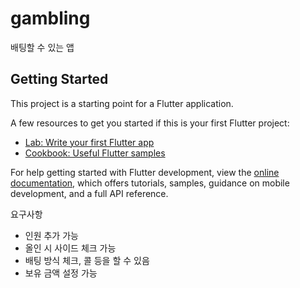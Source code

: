 # gambling

배팅할 수 있는 앱

## Getting Started

This project is a starting point for a Flutter application.

A few resources to get you started if this is your first Flutter project:

- [Lab: Write your first Flutter app](https://docs.flutter.dev/get-started/codelab)
- [Cookbook: Useful Flutter samples](https://docs.flutter.dev/cookbook)

For help getting started with Flutter development, view the
[online documentation](https://docs.flutter.dev/), which offers tutorials,
samples, guidance on mobile development, and a full API reference.



요구사항
- 인원 추가 가능
- 올인 시 사이드 체크 가능
- 배팅 방식 체크, 콜 등을 할 수 있음
- 보유 금액 설정 가능

